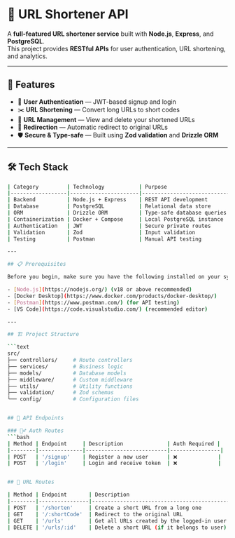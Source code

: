 # 🔗 URL Shortener API  

A **full-featured URL shortener service** built with **Node.js**, **Express**, and **PostgreSQL**.  
This project provides **RESTful APIs** for user authentication, URL shortening, and analytics.

---

## 🚀 Features  

- 🔐 **User Authentication** — JWT-based signup and login  
- ✂️ **URL Shortening** — Convert long URLs to short codes  
- 🧩 **URL Management** — View and delete your shortened URLs  
- 🔁 **Redirection** — Automatic redirect to original URLs  
- 🛡️ **Secure & Type-safe** — Built using **Zod validation** and **Drizzle ORM**

---

## 🛠 Tech Stack  

```bash
| Category         | Technology           | Purpose                                 |
|------------------|----------------------|------------------------------------------|
| Backend          | Node.js + Express    | REST API development                     |
| Database         | PostgreSQL           | Relational data store                    |
| ORM              | Drizzle ORM          | Type-safe database queries & schema      |
| Containerization | Docker + Compose     | Local PostgreSQL instance                |
| Authentication   | JWT                  | Secure private routes                    |
| Validation       | Zod                  | Input validation                         |
| Testing          | Postman              | Manual API testing                       |

---

## 📋 Prerequisites  

Before you begin, make sure you have the following installed on your system:

- [Node.js](https://nodejs.org/) (v18 or above recommended)  
- [Docker Desktop](https://www.docker.com/products/docker-desktop/)  
- [Postman](https://www.postman.com/) (for API testing)  
- [VS Code](https://code.visualstudio.com/) (recommended editor)

---

## 🏗️ Project Structure  

```text
src/
├── controllers/     # Route controllers
├── services/        # Business logic
├── models/          # Database models
├── middleware/      # Custom middleware
├── utils/           # Utility functions
├── validation/      # Zod schemas
└── config/          # Configuration files


## 🔌 API Endpoints

### 🧍‍♂️ Auth Routes
```bash
| Method | Endpoint     | Description              | Auth Required |
|--------|--------------|--------------------------|----------------|
| POST   | '/signup'    | Register a new user      | ❌             |
| POST   | '/login'     | Login and receive token  | ❌             |


## 🔗 URL Routes

| Method | Endpoint       | Description                                 | Auth Required |
|--------|----------------|---------------------------------------------|----------------|
| POST   | '/shorten'     | Create a short URL from a long one          | ✅             |
| GET    | '/:shortCode'  | Redirect to the original URL                | ❌             |
| GET    | '/urls'        | Get all URLs created by the logged-in user  | ✅             |
| DELETE | '/urls/:id'    | Delete a short URL (if it belongs to user)  | ✅             |
